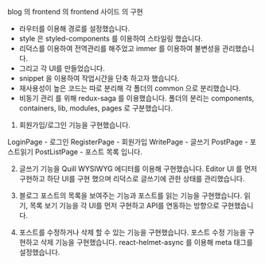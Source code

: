 blog 의 frontend 의 frontend 사이드 의 구현
 - 라우터를 이용해 경로를 설정했습니다.
 - style 은 styled-components 를 이용하여 스타일링 했습니다.
 - 리덕스를 이용하여 전역관리를 해주었고 immer 를 이용하여 불변성을 관리했습니다.
 - 그리고 각 UI를 만들었습니다.
 - snippet 을 이용하여 작업시간을 단축 하고자 했습니다.
 - 재사용성이 높은 코드는 따로 분리해 각 폴더의 common 으로 분리했습니다.
 - 비동기 관리 를 위해 redux-saga 를 이용했습니다.
  폴더의 분리는 components, containers, lib, modules, pages 로 구분했습니다.

1. 회원가입/로그인 기능을 구현했습니다.

 LoginPage - 로그인
 RegisterPage - 회원가입
 WritePage - 글쓰기
 PostPage - 포스트읽기
 PostListPage - 포스트 목록 입니다.
 
 
2. 글쓰기 기능을 Quill WYSIWYG 에디터를 이용해 구현했습니다.
  Editor UI 를 먼저 구현하고 하단 UI를 구현 했으며 리덕스로 글쓰기에 관한 상태를 관리했습니다.
  
3. 블로그 포스트의 목록을 보여주는 기능과 포스트를 읽는 기능을 구현했습니다.
   읽기, 목록 보기 기능을 각 UI를 먼저 구현하고 API를 연동하는 방향으로 구현했습니다.
   
4. 포스트를 수정하거나 삭제 할 수 있는 기능을 구현했습니다.
  포스트 수정 기능을 구현하고 삭제 기능을 구현했습니다. react-helmet-async 를 이용해 meta 태그를 설정했습니다.

